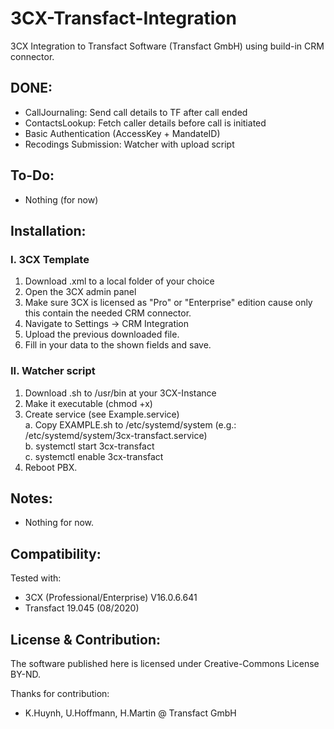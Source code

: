 # 3CX-Transfact-Integration
3CX Integration to Transfact Software (Transfact GmbH) using build-in CRM connector.


DONE:
-----
- CallJournaling: Send call details to TF after call ended
- ContactsLookup: Fetch caller details before call is initiated
- Basic Authentication (AccessKey + MandateID)
- Recodings Submission: Watcher with upload script

To-Do:
---------
- Nothing (for now)

Installation:
---------
### I. 3CX Template

1. Download .xml to a local folder of your choice
2. Open the 3CX admin panel
3. Make sure 3CX is licensed as "Pro" or "Enterprise" edition cause only this contain the needed CRM connector.
4. Navigate to Settings -> CRM Integration
5. Upload the previous downloaded file.
6. Fill in your data to the shown fields and save.

### II. Watcher script
1. Download .sh to /usr/bin at your 3CX-Instance
2. Make it executable (chmod +x)
3. Create service (see Example.service)  
    a. Copy EXAMPLE.sh to /etc/systemd/system (e.g.: /etc/systemd/system/3cx-transfact.service)  
    b. systemctl start 3cx-transfact  
    c. systemctl enable 3cx-transfact  
6. Reboot PBX.

Notes:
---------
- Nothing for now.

Compatibility:
---------
Tested with:
- 3CX (Professional/Enterprise) V16.0.6.641
- Transfact 19.045 (08/2020)

License & Contribution:
---------
The software published here is licensed under Creative-Commons License BY-ND. 

Thanks for contribution:
- K.Huynh, U.Hoffmann, H.Martin @ Transfact GmbH
